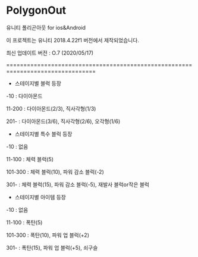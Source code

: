 # PolygonOut
유니티 폴리곤아웃 for ios&Android

이 프로젝트는 유니티 2018.4.22f1 버전에서 제작되었습니다.


최신 업데이트 버전 : O.7 (2020/05/17)

================================================================================

 * 스테이지별 블럭 등장
 
-10 : 다이아몬드

11-200 : 다이아몬드(2/3), 직사각형(1/3)

201- : 다이아몬드(3/6), 직사각형(2/6), 오각형(1/6)


 * 스테이지별 특수 블럭 등장
 
-10 : 없음

11-100 : 체력 블럭(5)

101-300 : 체력 블럭(10), 파워 감소 블럭(-2)

301- : 체력 블럭(15), 파워 감소 블럭(-5), 재발사 블럭or작은 블럭

 
 * 스테이지별 아이템 등장
 
-10 : 없음

11-100 : 폭탄(5)

101-300 : 폭탄(10), 파워 업 블럭(+2)

301- : 폭탄(15), 파워 업 블럭(+5), 쇠구슬 
